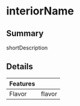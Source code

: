 # interiorName

## Summary

shortDescription

## Details

| Features |              |
| -------- | ------------ |
| Flavor   | flavor       |